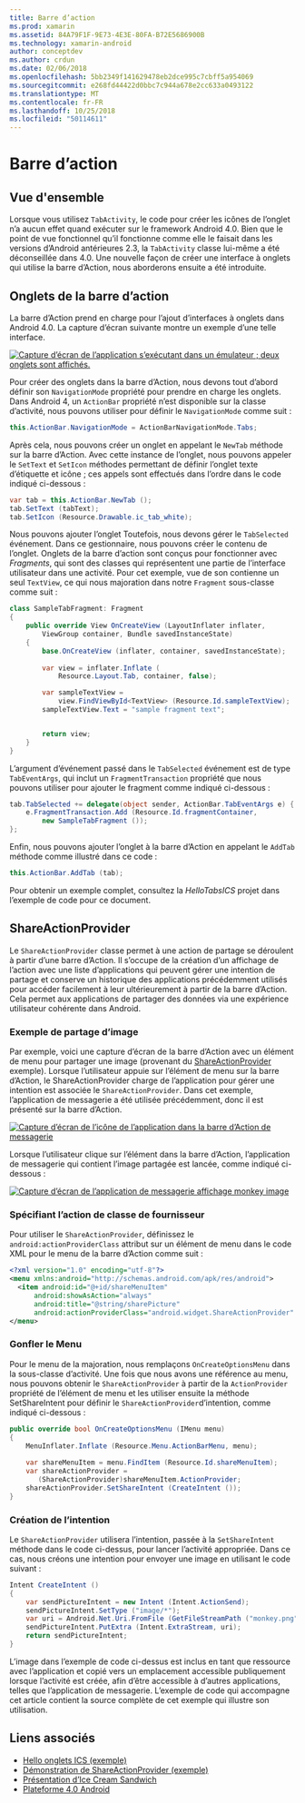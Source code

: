 ```yaml
---
title: Barre d’action
ms.prod: xamarin
ms.assetid: 84A79F1F-9E73-4E3E-80FA-B72E5686900B
ms.technology: xamarin-android
author: conceptdev
ms.author: crdun
ms.date: 02/06/2018
ms.openlocfilehash: 5bb2349f141629478eb2dce995c7cbff5a954069
ms.sourcegitcommit: e268fd44422d0bbc7c944a678e2cc633a0493122
ms.translationtype: MT
ms.contentlocale: fr-FR
ms.lasthandoff: 10/25/2018
ms.locfileid: "50114611"
---
```

# <a name="actionbar"></a>Barre d’action


## <a name="overview"></a>Vue d'ensemble

Lorsque vous utilisez `TabActivity`, le code pour créer les icônes de l’onglet n’a aucun effet quand exécuter sur le framework Android 4.0. Bien que le point de vue fonctionnel qu’il fonctionne comme elle le faisait dans les versions d’Android antérieures 2.3, la `TabActivity` classe lui-même a été déconseillée dans 4.0. Une nouvelle façon de créer une interface à onglets qui utilise la barre d’Action, nous aborderons ensuite a été introduite.


## <a name="action-bar-tabs"></a>Onglets de la barre d’action

La barre d’Action prend en charge pour l’ajout d’interfaces à onglets dans Android 4.0.
La capture d’écran suivante montre un exemple d’une telle interface.

[![Capture d’écran de l’application s’exécutant dans un émulateur ; deux onglets sont affichés.](action-bar-images/25-actionbartabs.png)](action-bar-images/25-actionbartabs.png#lightbox)

Pour créer des onglets dans la barre d’Action, nous devons tout d’abord définir son `NavigationMode` propriété pour prendre en charge les onglets. Dans Android 4, un `ActionBar` propriété n’est disponible sur la classe d’activité, nous pouvons utiliser pour définir le `NavigationMode` comme suit :

```csharp
this.ActionBar.NavigationMode = ActionBarNavigationMode.Tabs;
```

Après cela, nous pouvons créer un onglet en appelant le `NewTab` méthode sur la barre d’Action. Avec cette instance de l’onglet, nous pouvons appeler le `SetText` et `SetIcon` méthodes permettant de définir l’onglet texte d’étiquette et icône ; ces appels sont effectués dans l’ordre dans le code indiqué ci-dessous :

```csharp
var tab = this.ActionBar.NewTab ();
tab.SetText (tabText);
tab.SetIcon (Resource.Drawable.ic_tab_white);
```

Nous pouvons ajouter l’onglet Toutefois, nous devons gérer le `TabSelected` événement. Dans ce gestionnaire, nous pouvons créer le contenu de l’onglet. Onglets de la barre d’action sont conçus pour fonctionner avec *Fragments*, qui sont des classes qui représentent une partie de l’interface utilisateur dans une activité. Pour cet exemple, vue de son contienne un seul `TextView`, ce qui nous majoration dans notre `Fragment` sous-classe comme suit :

```csharp
class SampleTabFragment: Fragment
{           
    public override View OnCreateView (LayoutInflater inflater,
        ViewGroup container, Bundle savedInstanceState)
    {
        base.OnCreateView (inflater, container, savedInstanceState);
       
        var view = inflater.Inflate (
            Resource.Layout.Tab, container, false);

        var sampleTextView =
            view.FindViewById<TextView> (Resource.Id.sampleTextView);            
        sampleTextView.Text = "sample fragment text";


        return view;
    }
}
```

L’argument d’événement passé dans le `TabSelected` événement est de type `TabEventArgs`, qui inclut un `FragmentTransaction` propriété que nous pouvons utiliser pour ajouter le fragment comme indiqué ci-dessous :

```csharp
tab.TabSelected += delegate(object sender, ActionBar.TabEventArgs e) {             
    e.FragmentTransaction.Add (Resource.Id.fragmentContainer,
        new SampleTabFragment ());
};
```

Enfin, nous pouvons ajouter l’onglet à la barre d’Action en appelant le `AddTab` méthode comme illustré dans ce code :

```csharp
this.ActionBar.AddTab (tab);
```

Pour obtenir un exemple complet, consultez la *HelloTabsICS* projet dans l’exemple de code pour ce document.


## <a name="shareactionprovider"></a>ShareActionProvider

Le `ShareActionProvider` classe permet à une action de partage se déroulent à partir d’une barre d’Action. Il s’occupe de la création d’un affichage de l’action avec une liste d’applications qui peuvent gérer une intention de partage et conserve un historique des applications précédemment utilisés pour accéder facilement à leur ultérieurement à partir de la barre d’Action. Cela permet aux applications de partager des données via une expérience utilisateur cohérente dans Android.


### <a name="image-sharing-example"></a>Exemple de partage d’image

Par exemple, voici une capture d’écran de la barre d’Action avec un élément de menu pour partager une image (provenant du [ShareActionProvider](https://developer.xamarin.com/samples/monodroid/ShareActionProviderDemo/) exemple). Lorsque l’utilisateur appuie sur l’élément de menu sur la barre d’Action, le ShareActionProvider charge de l’application pour gérer une intention est associée le `ShareActionProvider`. Dans cet exemple, l’application de messagerie a été utilisée précédemment, donc il est présenté sur la barre d’Action.

[![Capture d’écran de l’icône de l’application dans la barre d’Action de messagerie](action-bar-images/09-shareactionprovider.png)](action-bar-images/09-shareactionprovider.png#lightbox)


Lorsque l’utilisateur clique sur l’élément dans la barre d’Action, l’application de messagerie qui contient l’image partagée est lancée, comme indiqué ci-dessous :

[![Capture d’écran de l’application de messagerie affichage monkey image](action-bar-images/10-messagewithimage.png)](action-bar-images/10-messagewithimage.png#lightbox)


### <a name="specifying-the-action-provider-class"></a>Spécifiant l’action de classe de fournisseur

Pour utiliser le `ShareActionProvider`, définissez le `android:actionProviderClass` attribut sur un élément de menu dans le code XML pour le menu de la barre d’Action comme suit :

```xml
<?xml version="1.0" encoding="utf-8"?>
<menu xmlns:android="http://schemas.android.com/apk/res/android">
  <item android:id="@+id/shareMenuItem"
      android:showAsAction="always"
      android:title="@string/sharePicture"
      android:actionProviderClass="android.widget.ShareActionProvider" />
</menu>
```


### <a name="inflating-the-menu"></a>Gonfler le Menu

Pour le menu de la majoration, nous remplaçons `OnCreateOptionsMenu` dans la sous-classe d’activité. Une fois que nous avons une référence au menu, nous pouvons obtenir le `ShareActionProvider` à partir de la `ActionProvider` propriété de l’élément de menu et les utiliser ensuite la méthode SetShareIntent pour définir le `ShareActionProvider`d’intention, comme indiqué ci-dessous :

```csharp
public override bool OnCreateOptionsMenu (IMenu menu)
{
    MenuInflater.Inflate (Resource.Menu.ActionBarMenu, menu);       
           
    var shareMenuItem = menu.FindItem (Resource.Id.shareMenuItem);           
    var shareActionProvider =
       (ShareActionProvider)shareMenuItem.ActionProvider;
    shareActionProvider.SetShareIntent (CreateIntent ());
}
```


### <a name="creating-the-intent"></a>Création de l’intention

Le `ShareActionProvider` utilisera l’intention, passée à la `SetShareIntent` méthode dans le code ci-dessus, pour lancer l’activité appropriée. Dans ce cas, nous créons une intention pour envoyer une image en utilisant le code suivant :

```csharp
Intent CreateIntent ()
{  
    var sendPictureIntent = new Intent (Intent.ActionSend);
    sendPictureIntent.SetType ("image/*");
    var uri = Android.Net.Uri.FromFile (GetFileStreamPath ("monkey.png"));          
    sendPictureIntent.PutExtra (Intent.ExtraStream, uri);
    return sendPictureIntent;
}
```

L’image dans l’exemple de code ci-dessus est inclus en tant que ressource avec l’application et copié vers un emplacement accessible publiquement lorsque l’activité est créée, afin d’être accessible à d’autres applications, telles que l’application de messagerie. L’exemple de code qui accompagne cet article contient la source complète de cet exemple qui illustre son utilisation.



## <a name="related-links"></a>Liens associés

- [Hello onglets ICS (exemple)](https://developer.xamarin.com/samples/HelloTabsICS/)
- [Démonstration de ShareActionProvider (exemple)](https://developer.xamarin.com/samples/monodroid/ShareActionProviderDemo/)
- [Présentation d’Ice Cream Sandwich](http://www.android.com/about/ice-cream-sandwich/)
- [Plateforme 4.0 Android](http://developer.android.com/sdk/android-4.0.html)
